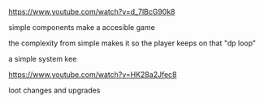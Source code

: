 https://www.youtube.com/watch?v=d_7lBcG90k8


simple components make a accesible game

the complexity from simple makes it so the player keeps on that "dp loop"

a simple system kee


https://www.youtube.com/watch?v=HK28a2Jfec8


loot changes and upgrades 